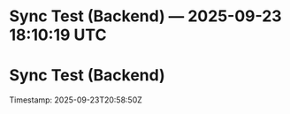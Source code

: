 # Sync Test (Backend) — 2025-09-23 18:10:19 UTC

# Sync Test (Backend)
Timestamp: 2025-09-23T20:58:50Z

